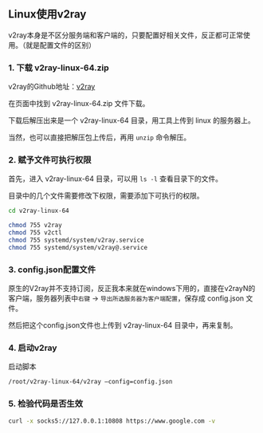 ## Linux使用v2ray

v2ray本身是不区分服务端和客户端的，只要配置好相关文件，反正都可正常使用。（就是配置文件的区别）

### 1. 下载 v2ray-linux-64.zip

v2ray的Github地址：[v2ray](https://github.com/v2ray/v2ray-core/releases/)


在页面中找到 v2ray-linux-64.zip 文件下载。

下载后解压出来是一个 v2ray-linux-64 目录，用工具上传到 linux 的服务器上。

当然，也可以直接把解压包上传后，再用 `unzip` 命令解压。

### 2. 赋予文件可执行权限

首先，进入 v2ray-linux-64 目录，可以用 `ls -l` 查看目录下的文件。

目录中的几个文件需要修改下权限，需要添加下可执行的权限。

```bash
cd v2ray-linux-64

chmod 755 v2ray
chmod 755 v2ctl
chmod 755 systemd/system/v2ray.service
chmod 755 systemd/system/v2ray@.service
```

### 3. config.json配置文件

原生的V2ray并不支持订阅，反正我本来就在windows下用的，直接在v2rayN的客户端，服务器列表中`右键` -> `导出所选服务器为客户端配置`，保存成 config.json 文件。

然后把这个config.json文件也上传到 v2ray-linux-64 目录中，再来复制。

### 4. 启动v2ray

启动脚本
```bash
/root/v2ray-linux-64/v2ray –config=config.json
```

### 5. 检验代码是否生效

```bash
curl -x socks5://127.0.0.1:10808 https://www.google.com -v
```